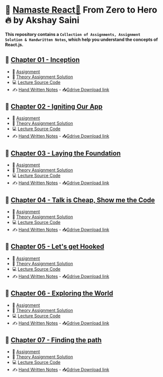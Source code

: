 # 🙏 [Namaste React🚀](https://namastedev.com/learn/namaste-react) From Zero to Hero🔥 by Akshay Saini
#### This repository contains a `Collection of Assignments, Assignment Solution & Handwritten Notes`, which help you understand the concepts of React.js.

## 📕 [Chapter 01 - Inception](./1-Inception)
- 📖 [Assignment](./1-Inception/Theory/01%20-%20Assignment.md)
- 📝 [Theory Assignment Solution](./1-Inception/Theory/01%20-%20Assignment%20Soln.md)
- 💻 [Lecture Source Code](./1-Inception/Codes)
- ✍️ [Hand Written Notes](./1-Inception/Handwritten%20notes/episode%201%20-%20Inception%20.pdf) - 📥[Gdrive Download link](https://drive.google.com/file/d/1HddNgwFHjbqO8vUBQBJO72_1vhFe__vw/view?usp=drive_link)


## 📕 [Chapter 02 - Igniting Our App](./2-Igniting%20our%20App)
- 📖 [Assignment](./2-Igniting%20our%20App/Theory/02%20-%20Assignment.md)
- 📝 [Theory Assignment Solution](./2-Igniting%20our%20App/Theory/02%20-%20Assignment%20Soln.md)
- 💻 [Lecture Source Code](./2-Igniting%20our%20App/Codes)
- ✍️ [Hand Written Notes](./2-Igniting%20our%20App/Handwritten%20Notes/02%20-%20Igniting%20our%20App.pdf) - 📥[Gdrive Download link](https://drive.google.com/file/d/1i35tfOcvTfp2dR7owyWLyR6KYQHn3D6L/view?usp=sharing)


## 📕 [Chapter 03 - Laying the Foundation](./3-Laying%20the%20Foundation)
- 📖 [Assignment](./3-Laying%20the%20Foundation/Theory/03%20-%20Assignment.md)
- 📝 [Theory Assignment Solution](./3-Laying%20the%20Foundation/Theory/03%20-%20Assignment%20Soln.md)
- 💻 [Lecture Source Code](./3-Laying%20the%20Foundation/Codes)
- ✍️ [Hand Written Notes](./3-Laying%20the%20Foundation/Handwitten%20Notes/3%20-%20Laying%20the%20Foundation%20.pdf) - 📥[Gdrive Download link](https://drive.google.com/file/d/1IEZ9McVlgK0xM1LT0ydXs_JgrbGtiDmg/view?usp=sharing)


## 📕 [Chapter 04 - Talk is Cheap, Show me the Code](./4-Talk%20is%20cheap%2C%20show%20me%20the%20code)
- 📖 [Assignment](./4-Talk%20is%20cheap,%20show%20me%20the%20code/Theory/04%20-%20Assignment.md)
- 📝 [Theory Assignment Solution](./4-Talk%20is%20cheap%2C%20show%20me%20the%20code/Theory/04%20-%20Assignment%20Soln.md)
- 💻 [Lecture Source Code](./4-Talk%20is%20cheap%2C%20show%20me%20the%20code/Codes)
- ✍️ [Hand Written Notes](./4-Talk%20is%20cheap%2C%20show%20me%20the%20code/Handwritten%20Notes/4%20-%20Talk%20is%20cheap%20%2C%20show%20me%20the%20code.pdf) - 📥[Gdrive Download link](https://drive.google.com/file/d/1IYJgVw3SKSF9Az8IKYrb8u_tZaiuL3ay/view?usp=drive_link)


## 📕 [Chapter 05 - Let's get Hooked](./5-Let's%20get%20Hooked)
- 📖 [Assignment](./5-Let's%20get%20Hooked/Theory/5%20-%20Assignment.md)
- 📝 [Theory Assignment Solution](./5-Let's%20get%20Hooked/Theory/5%20-%20Assignment%20Soln.md)
- 💻 [Lecture Source Code](./5-Let's%20get%20Hooked/Codes)
- ✍️ [Hand Written Notes](./5-Let's%20get%20Hooked/Handwritten%20Notes/Ep%2005%20-%20Let's%20get%20Hooked%20.pdf) - 📥[Gdrive Download link](https://drive.google.com/file/d/1ImDghzKMBpe5TXZ5VPpGyhS-Y84UWDJi/view?usp=drive_link)


## 📕 [Chapter 06 - Exploring the World](./6-Exploring%20the%20World)
- 📖 [Assignment](./6-Exploring%20the%20World/Theory/06%20-%20Assignment.md)
- 📝 [Theory Assignment Solution](./6-Exploring%20the%20World/Theory/06%20-%20Assignment%20Soln.md)
- 💻 [Lecture Source Code](./6-Exploring%20the%20World/Codes)
- ✍️ [Hand Written Notes](./6-Exploring%20the%20World/Handwritten%20Notes/6%20-%20Exploring%20the%20World%20.pdf) - 📥[Gdrive Download link](https://drive.google.com/file/d/1J4Jnpkd-RSBW8V1ONKBbXvRYqm5bcl_6/view?usp=drive_link)


## 📕 [Chapter 07 - Finding the path](./7-Finding%20the%20Path)
- 📖 [Assignment](./7-Finding%20the%20Path/Thoery/7%20-%20Assignment.md)
- 📝 [Theory Assignment Solution](./7-Finding%20the%20Path/Thoery/7%20-%20Assignment%20Soln.md)
- 💻 [Lecture Source Code](./7-Finding%20the%20Path/Codes)
- ✍️ [Hand Written Notes](./7-Finding%20the%20Path/Handwritten%20Notes/07-Finding%20the%20path%20.pdf) - 📥[Gdrive Download link](https://drive.google.com/file/d/1L8TStcRexo78KPMN4nN4MVU9TZQmnYlq/view?usp=drive_link)
